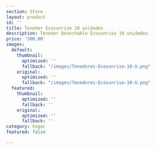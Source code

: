 ```yaml
---
section: Store
layout: product
id: ''
title: Tenedor Ecosunrise 10 unidades
description: Tenedor Desechable Ecosunrise 10 unidades
price: '500,00'
images:
  default:
    thumbnail:
      optimized: ''
      fallback: "/images/Tenedores-Ecosunrise-10-U.png"
    original:
      optimized: ''
      fallback: "/images/Tenedores-Ecosunrise-10-U.png"
  featured:
    thumbnail:
      optimized: ''
      fallback: ''
    original:
      optimized: ''
      fallback: ''
category: hogar
featured: false

---
```

